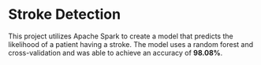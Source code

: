 # Stroke Detection
This project utilizes Apache Spark to create a model that predicts the likelihood of a patient having a stroke. The model uses a random forest and cross-validation and was able to achieve an accuracy of **98.08%**.
